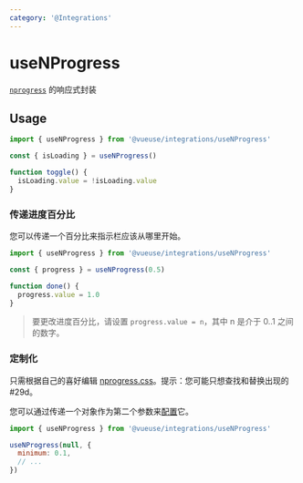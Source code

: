 ```yaml
---
category: '@Integrations'
---
```


# useNProgress

[`nprogress`](https://github.com/rstacruz/nprogress) 的响应式封装

## Usage

```js {6}
import { useNProgress } from '@vueuse/integrations/useNProgress'

const { isLoading } = useNProgress()

function toggle() {
  isLoading.value = !isLoading.value
}
```

### 传递进度百分比

您可以传递一个百分比来指示栏应该从哪里开始。

```js {3}
import { useNProgress } from '@vueuse/integrations/useNProgress'

const { progress } = useNProgress(0.5)

function done() {
  progress.value = 1.0
}
```

> 要更改进度百分比，请设置 `progress.value = n`，其中 n 是介于 0..1 之间的数字。

### 定制化

只需根据自己的喜好编辑 [nprogress.css](http://ricostacruz.com/nprogress/nprogress.css)。提示：您可能只想查找和替换出现的#29d。

您可以通过传递一个对象作为第二个参数来[配置](https://github.com/rstacruz/nprogress#configuration)它。

```js {4}
import { useNProgress } from '@vueuse/integrations/useNProgress'

useNProgress(null, {
  minimum: 0.1,
  // ...
})
```
